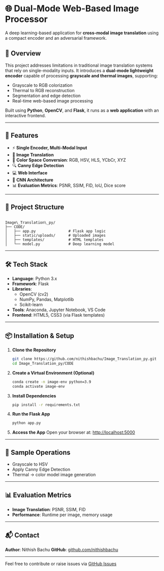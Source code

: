 # 🌐 Dual-Mode Web-Based Image Processor

A deep learning-based application for **cross-modal image translation** using a compact encoder and an adversarial framework.

## 📌 Overview

This project addresses limitations in traditional image translation systems that rely on single-modality inputs. It introduces a **dual-mode lightweight encoder** capable of processing **grayscale and thermal images**, supporting:

- Grayscale to RGB colorization  
- Thermal to RGB reconstruction  
- Segmentation and edge detection  
- Real-time web-based image processing  

Built using **Python**, **OpenCV**, and **Flask**, it runs as a **web application** with an interactive frontend.

---

## 🚀 Features

- ⚡ **Single Encoder, Multi-Modal Input**
- 🔁 **Image Translation**
- 🎨 **Color Space Conversion**: RGB, HSV, HLS, YCbCr, XYZ
- 🔍 **Canny Edge Detection**
- 💻 **Web Interface**
- 🤖 **CNN Architecture**
- 📊 **Evaluation Metrics**: PSNR, SSIM, FID, IoU, Dice score

---

## 📂 Project Structure

```

Image\_Translation\_py/
├── CODE/
│   ├── app.py               # Flask app logic
│   ├── static/uploads/      # Uploaded images
│   ├── templates/           # HTML templates
│   └── model.py             # Deep learning model

````

---

## 🛠️ Tech Stack

- **Language**: Python 3.x  
- **Framework**: Flask  
- **Libraries**:
  - OpenCV (cv2)
  - NumPy, Pandas, Matplotlib
  - Scikit-learn
- **Tools**: Anaconda, Jupyter Notebook, VS Code  
- **Frontend**: HTML5, CSS3 (via Flask templates)

---

## 📦 Installation & Setup

1. **Clone the Repository**
   ```bash
   git clone https://github.com/nithishbachu/Image_Translation_py.git
   cd Image_Translation_py/CODE


2. **Create a Virtual Environment (Optional)**

   ```bash
   conda create -n image-env python=3.9
   conda activate image-env
   ```

3. **Install Dependencies**

   ```bash
   pip install -r requirements.txt
   ```

4. **Run the Flask App**

   ```bash
   python app.py
   ```

5. **Access the App**
   Open your browser at: [http://localhost:5000](http://localhost:5000)

---

## 📸 Sample Operations

* Grayscale to HSV
* Apply Canny Edge Detection
* Thermal → color model image generation

---

## 📊 Evaluation Metrics

* **Image Translation**: PSNR, SSIM, FID
* **Performance**: Runtime per image, memory usage

---


## 📬 Contact

**Author**: Nithish Bachu
**GitHub**: [github.com/nithishbachu](https://github.com/nithishbachu)

---

Feel free to contribute or raise issues via [GitHub Issues](https://github.com/nithishbachu/Image_Translation_py/issues)

```
